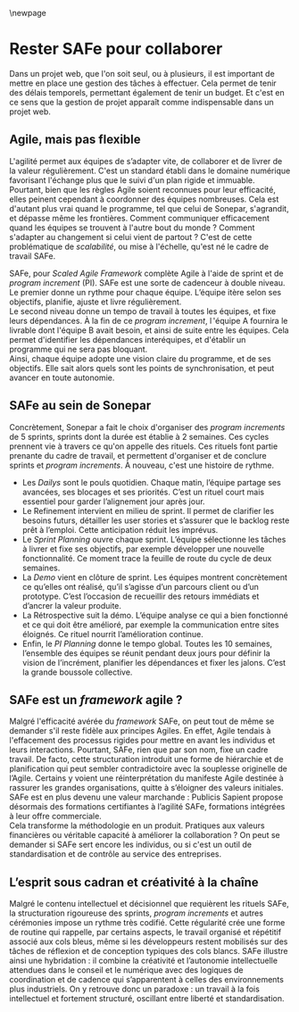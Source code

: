 \newpage

# Rester SAFe pour collaborer

Dans un projet web, que l'on soit seul, ou à plusieurs, il est important de mettre en place une gestion des tâches à effectuer. Cela permet de tenir des délais temporels, permettant également de tenir un budget. Et c'est en ce sens que la gestion de projet apparaît comme indispensable dans un projet web.

## Agile, mais pas flexible

L'agilité permet aux équipes de s’adapter vite, de collaborer et de livrer de la valeur régulièrement. C'est un standard établi dans le domaine numérique favorisant l'échange plus que le suivi d'un plan rigide et immuable. Pourtant, bien que les règles Agile soient reconnues pour leur efficacité, elles peinent cependant à coordonner des équipes nombreuses. Cela est d'autant plus vrai quand le programme, tel que celui de Sonepar, s'agrandit, et dépasse même les frontières. Comment communiquer efficacement quand les équipes se trouvent à l'autre bout du monde ? Comment s'adapter au changement si celui vient de partout ? C'est de cette problématique de _scalabilité_, ou mise à l'échelle, qu'est né le cadre de travail SAFe.

SAFe, pour _Scaled Agile Framework_ complète Agile à l'aide de sprint et de _program increment_ (PI). SAFe est une sorte de cadenceur à double niveau.  
Le premier donne un rythme pour chaque équipe. L’équipe itère selon ses objectifs, planifie, ajuste et livre régulièrement.  
Le second niveau donne un tempo de travail à toutes les équipes, et fixe leurs dépendances. À la fin de ce _program increment_, l 'équipe A fournira le livrable dont l'équipe B avait besoin, et ainsi de suite entre les équipes. Cela permet d'identifier les dépendances interéquipes, et d'établir un programme qui ne sera pas bloquant.  
Ainsi, chaque équipe adopte une vision claire du programme, et de ses objectifs. Elle sait alors quels sont les points de synchronisation, et peut avancer en toute autonomie.

## SAFe au sein de Sonepar

Concrètement, Sonepar a fait le choix d'organiser des _program increments_ de 5 sprints, sprints dont la durée est établie à 2 semaines. Ces cycles prennent vie à travers ce qu'on appelle des rituels. Ces rituels font partie prenante du cadre de travail, et permettent d'organiser et de conclure sprints et _program increments_. À nouveau, c'est une histoire de rythme.

- Les _Dailys_ sont le pouls quotidien. Chaque matin, l’équipe partage ses avancées, ses blocages et ses priorités. C’est un rituel court mais essentiel pour garder l’alignement jour après jour.
- Le Refinement intervient en milieu de sprint. Il permet de clarifier les besoins futurs, détailler les user stories et s’assurer que le backlog reste prêt à l’emploi. Cette anticipation réduit les imprévus.
- Le _Sprint Planning_ ouvre chaque sprint. L’équipe sélectionne les tâches à livrer et fixe ses objectifs, par exemple développer une nouvelle fonctionnalité. Ce moment trace la feuille de route du cycle de deux semaines.
- La _Demo_ vient en clôture de sprint. Les équipes montrent concrètement ce qu’elles ont réalisé, qu’il s’agisse d’un parcours client ou d’un prototype. C’est l’occasion de recueillir des retours immédiats et d’ancrer la valeur produite.
- La Rétrospective suit la démo. L’équipe analyse ce qui a bien fonctionné et ce qui doit être amélioré, par exemple la communication entre sites éloignés. Ce rituel nourrit l’amélioration continue.
- Enfin, le _PI Planning_ donne le tempo global. Toutes les 10 semaines, l’ensemble des équipes se réunit pendant deux jours pour définir la vision de l’incrément, planifier les dépendances et fixer les jalons. C’est la grande boussole collective.

## SAFe est un _framework_ agile ?

Malgré l'efficacité avérée du _framework_ SAFe, on peut tout de même se demander s'il reste fidèle aux principes Agiles. En effet, Agile tendais à l'effacement des processus rigides pour mettre en avant les individus et leurs interactions. Pourtant, SAFe, rien que par son nom, fixe un cadre travail. De facto, cette structuration introduit une forme de hiérarchie et de planification qui peut sembler contradictoire avec la souplesse originelle de l’Agile. Certains y voient une réinterprétation du manifeste Agile destinée à rassurer les grandes organisations, quitte à s’éloigner des valeurs initiales. SAFe est en plus devenu une valeur marchande : Publicis Sapient propose désormais des formations certifiantes à l’agilité SAFe, formations intégrées à leur offre commerciale.  
Cela transforme la méthodologie en un produit. Pratiques aux valeurs financières ou véritable capacité à améliorer la collaboration ? On peut se demander si SAFe sert encore les individus, ou si c'est un outil de standardisation et de contrôle au service des entreprises.

## L’esprit sous cadran et créativité à la chaîne

Malgré le contenu intellectuel et décisionnel que requièrent les rituels SAFe, la structuration rigoureuse des sprints, _program increments_ et autres cérémonies impose un rythme très codifié. Cette régularité crée une forme de routine qui rappelle, par certains aspects, le travail organisé et répétitif associé aux cols bleus, même si les développeurs restent mobilisés sur des tâches de réflexion et de conception typiques des cols blancs. SAFe illustre ainsi une hybridation : il combine la créativité et l’autonomie intellectuelle attendues dans le conseil et le numérique avec des logiques de coordination et de cadence qui s’apparentent à celles des environnements plus industriels. On y retrouve donc un paradoxe : un travail à la fois intellectuel et fortement structuré, oscillant entre liberté et standardisation.

<!-- TODO: HOY -->
